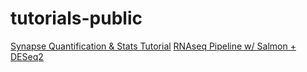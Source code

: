 # tutorials-public
[Synapse Quantification & Stats Tutorial](/SynapseQuant_Statistics.html)
[RNAseq Pipeline w/ Salmon + DESeq2](/matt_aging_astrocyte_tutorial.html)
